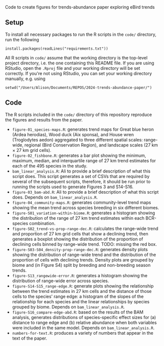 Code to create figures for trends-abundance paper exploring eBird trends

## Setup

To install all necessary packages to run the R scripts in the `code/` directory, run the following

```         
install.packages(readLines("requirements.txt"))
```

All R scripts in `code/` assume that the working directory is the top-level project directory, i.e. the one containing this README file. If you are using RStudio, open the `.Rproj` file and your working directory will be set correctly. If you're not using RStudio, you can set your working directory manually, e.g. using

```         
setwd("/Users/Alison/Documents/REPOS/2024-trends-abundance-paper/")
```

## Code

The R scripts included in the `code/` directory of this repository reproduce the figures and results from the paper.

- `figure-01_species-maps.R`: generates trend maps for Great blue heron (Ardea herodias), Wood duck (Aix sponsa), and House wren (Troglodytes aedon) aggregated to three different spatial scales: range-wide, regional (Bird Conservation Region), and landscape scales (27 km × 27 km grid cells).
- `figure-02_fishbone.R`: generates a bar plot showing the minimum, maximum, median, and interquartile range of 27 km trend estimates for each of the 495 species in the study.
- `bam_linear_analysis.R`: Ali to provide a brief description of what this script does. This script generates a set of CSVs that are required by several of the subsequent scripts, therefore, it should be run prior to running the scripts used to generate Figures 3 and S14-S16.
- `figure-03_bam-abd.R`: Ali to provide a brief description of what this script does. Depends on `bam_linear_analysis.R`.
- `figure-04_community-maps.R`: generates community-level trend maps showing the mean trend across species breeding in six different biomes.
- `figure-S01_variation-within-biome.R`: generates a histogram showing the distribution of the range of 27 km trend estimates within each BCR-species combination.
- `figure-S02_trend-vs-prop-range-dec.R`: calculates the range-wide trend and proportion of 27 km grid cells that show a declining trend, then generates a boxplot showing the distribution of the proportion of declining cells binned by range-wide trend. TODO: missing the red box.
- `figure-S03-S04_density-prop-range-dec.R`: generates density plots showing the distribution of range-wide trend and the distribution of the proportion of cells with declining trends. Density plots are grouped by biome and (in Figure S4) split by breeding and non-breeding season trends.
- `figure-S13_rangewide-error.R`: generates a histogram showing the distribution of range-wide error across species.
- `figure-S14-S15_range-edge.R`: generate plots showing the relationship between the trend estimates in 27 km cells and the distance of those cells to the species' range edge: a histogram of the slopes of the relationship for each species and the linear relationships by species grouped by biome. Depends on `bam_linear_analysis.R`.
- `figure-S16_compare-edge-abd.R`: based on the results of the BAM analysis, generates distributions of species-specific effect sizes for (a) distance to range edge and (b) relative abundance when both variables were included in the same model. Depends on `bam_linear_analysis.R`.
- `numbers-for-text.R`: produces a variety of numbers that appear in the text of the paper.
